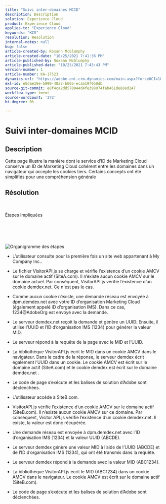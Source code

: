 ```yaml
---
title: "Suivi inter-domaines MCID"
description: Description
solution: Experience Cloud
product: Experience Cloud
applies-to: "Experience Cloud"
keywords: "KCS"
resolution: Resolution
internal-notes: null
bug: false
article-created-by: Roxann McGlumphy
article-created-date: "10/25/2021 7:41:36 PM"
article-published-by: Roxann McGlumphy
article-published-date: "10/25/2021 7:43:43 PM"
version-number: 1
article-number: KA-17523
dynamics-url: "https://adobe-ent.crm.dynamics.com/main.aspx?forceUCI=1&pagetype=entityrecord&etn=knowledgearticle&id=28dfc18c-cb35-ec11-b6e6-000d3a3485ea"
exl-id: e8dae19e-b999-40a2-b005-ecaa19f0b0db
source-git-commit: e8f4ca2dd578944d4fe399074fab461de88ad247
workflow-type: tm+mt
source-wordcount: '372'
ht-degree: 0%

---
```


# Suivi inter-domaines MCID

## Description

Cette page illustre la manière dont le service d’ID de Marketing Cloud conserve un ID de Marketing Cloud cohérent entre les domaines dans un navigateur qui accepte les cookies tiers. Certains concepts ont été simplifiés pour une compréhension générale

## Résolution

<br><br>Étapes impliquées<br><br><br><br><br><br>![Organigramme des étapes](https://helpx.adobe.com/marketing-cloud-core/kb/MCID/CrossDomain/jcr%3acontent/main-pars/image.img.png/MCID%20Cross%20Domain.png "Organigramme des étapes")
- L’utilisateur consulte pour la première fois un site web appartenant à My Company Inc..


- Le fichier VisitorAPI.js se charge et vérifie l’existence d’un cookie AMCV sur le domaine actif (SiteA.com). Il n’existe aucun cookie AMCV sur le domaine actuel. Par conséquent, VisitorAPI.js vérifie l’existence d’un cookie demdex.net. Ce n&#39;est pas le cas.


- Comme aucun cookie n’existe, une demande réseau est envoyée à dpm.demdex.net avec votre ID d’organisation Marketing Cloud (également appelé ID d’organisation IMS). Dans ce cas, 1234@AdobeOrg est envoyé avec la demande.


- Le serveur demdex.net reçoit la demande et génère un UUID. Ensuite, il utilise l’UUID et l’ID d’organisation IMS (1234) pour générer la valeur MID.


- Le serveur répond à la requête de la page avec le MID et l’UUID.


- La bibliothèque VisitorAPI.js écrit le MID dans un cookie AMCV dans le navigateur. Dans le cadre de la réponse, le serveur demdex écrit également l’UUID dans un cookie. Le cookie AMCV est écrit sur le domaine actif (SiteA.com) et le cookie demdex est écrit sur le domaine demdex.net .


- Le code de page s’exécute et les balises de solution d’Adobe sont déclenchées.


- L’utilisateur accède à SiteB.com.


- VisitorAPI.js vérifie l’existence d’un cookie AMCV sur le domaine actif (SiteB.com). Il n’existe aucun cookie AMCV sur ce domaine. Par conséquent, Visitor API.js vérifie l’existence d’un cookie demdex.net. Il existe, la valeur est donc récupérée.


- Une demande réseau est envoyée à dpm.demdex.net avec l’ID d’organisation IMS (1234) et la valeur UUID (ABCDE).


- Le serveur demdex génère une valeur MID à l’aide de l’UUID (ABCDE) et de l’ID d’organisation IMS (1234), qui ont été transmis dans la requête.


- Le serveur demdex répond à la demande avec la valeur MID (ABC1234).


- La bibliothèque VisitorAPI.js écrit le MID (ABC1234) dans un cookie AMCV dans le navigateur. Le cookie AMCV est écrit sur le domaine actif (SiteB.com).


- Le code de page s’exécute et les balises de solution d’Adobe sont déclenchées.
